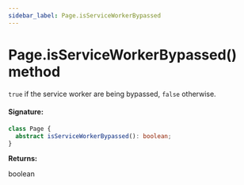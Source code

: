 ```yaml
---
sidebar_label: Page.isServiceWorkerBypassed
---
```


# Page.isServiceWorkerBypassed() method

`true` if the service worker are being bypassed, `false` otherwise.

#### Signature:

```typescript
class Page {
  abstract isServiceWorkerBypassed(): boolean;
}
```

**Returns:**

boolean
